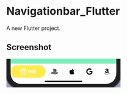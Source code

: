 # Navigationbar_Flutter

A new Flutter project.


## Screenshot

![image](https://github.com/ly05010419/NavigationBar_Flutter/blob/master/show.gif?raw=true)

